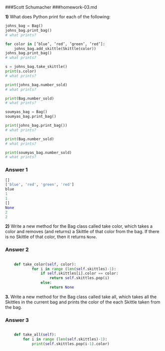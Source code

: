 ###Scott Schumacher
###homework-03.md

**1)** What does Python print for each of the following:

```python 
johns_bag = Bag()
johns_bag.print_bag()
# what prints?

for color in [’blue’, ’red’, ’green’, ’red’]:
    johns_bag.add_skittle(Skittle(color))
johns_bag.print_bag()
# what prints?

s = johns_bag.take_skittle()
print(s.color)
# what prints?

print(johns_bag.number_sold)
# what prints?

print(Bag.number_sold)
# what prints?

soumyas_bag = Bag()
soumyas_bag.print_bag()

print(johns_bag.print_bag())
# what prints?

print(Bag.number_sold)
# what prints?

print(soumyas_bag.number_sold)
# what prints?
```

### Answer 1

```python
[]
['blue', 'red', 'green', 'red']
blue
1
1
[]
None
2
2
```

**2)**  Write a new method for the Bag class called take color, which takes a color and
removes (and returns) a Skittle of that color from the bag. If there is no Skittle
of that color, then it returns `None`.



### Answer 2

```python

	def take_color(self, color):
			for i in range (len(self.skittles)-1):
				if self.skittles[i].color == color:
					return self.skittles.pop(i)
				else:
					return None

```

**3.** Write a new method for the Bag class called take all, which takes all the Skittles
in the current bag and prints the color of the each Skittle taken from the bag.



### Answer 3

```python

    def take_all(self):
        for i in range (len(self.skittles)-1):
            print(self.skittles.pop(i-1).color)

```
